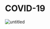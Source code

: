 # COVID-19
![untitled](https://user-images.githubusercontent.com/61702243/81048762-901c2600-8eda-11ea-975e-41b26288e47c.gif)

